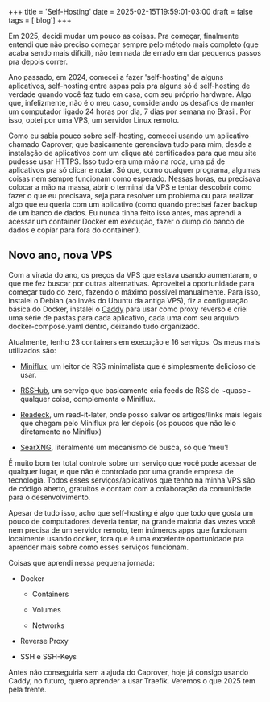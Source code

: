 +++
title = 'Self-Hosting'
date = 2025-02-15T19:59:01-03:00
draft = false
tags = ['blog']
+++

Em 2025, decidi mudar um pouco as coisas. Pra começar, finalmente entendi que não preciso começar sempre pelo método mais completo (que acaba sendo mais difícil), não tem nada de errado em dar pequenos passos pra depois correr.

Ano passado, em 2024, comecei a fazer 'self-hosting' de alguns aplicativos, self-hosting entre aspas pois pra alguns só é self-hosting de verdade quando você faz tudo em casa, com seu próprio hardware. Algo que, infelizmente, não é o meu caso, considerando os desafios de manter um computador ligado 24 horas por dia, 7 dias por semana no Brasil. Por isso, optei por uma VPS, um servidor Linux remoto.

Como eu sabia pouco sobre self-hosting, comecei usando um aplicativo chamado Caprover, que basicamente gerenciava tudo para mim, desde a instalação de aplicativos com um clique até certificados para que meu site pudesse usar HTTPS. Isso tudo era uma mão na roda, uma pá de aplicativos pra só clicar e rodar. Só que, como qualquer programa, algumas coisas nem sempre funcionam como esperado. Nessas horas, eu precisava colocar a mão na massa, abrir o terminal da VPS e tentar descobrir como fazer o que eu precisava, seja para resolver um problema ou para realizar algo que eu queria com um aplicativo (como quando precisei fazer backup de um banco de dados. Eu nunca tinha feito isso antes, mas aprendi a acessar um container Docker em execução, fazer o dump do banco de dados e copiar para fora do container!).

## Novo ano, nova VPS

Com a virada do ano, os preços da VPS que estava usando aumentaram, o que me fez buscar por outras alternativas. Aproveitei a oportunidade para começar tudo do zero, fazendo o máximo possível manualmente. Para isso, instalei o Debian (ao invés do Ubuntu da antiga VPS), fiz a configuração básica do Docker, instalei o [Caddy](https://caddyserver.com/) para usar como proxy reverso e criei uma série de pastas para cada aplicativo, cada uma com seu arquivo docker-compose.yaml dentro, deixando tudo organizado.

Atualmente, tenho 23 containers em execução e 16 serviços. Os meus mais utilizados são:

- [Miniflux](<https://miniflux.app/>), um leitor de RSS minimalista que é simplesmente delicioso de usar.

- [RSSHub](<https://docs.rsshub.app/>), um serviço que basicamente cria feeds de RSS de ~quase~ qualquer coisa, complementa o Miniflux.

- [Readeck](<https://readeck.org/en/>), um read-it-later, onde posso salvar os artigos/links mais legais que chegam pelo Miniflux pra ler depois (os poucos que não leio diretamente no Miniflux)

- [SearXNG](<https://docs.searxng.org/>), literalmente um mecanismo de busca, só que ‘meu’!

É muito bom ter total controle sobre um serviço que você pode acessar de qualquer lugar, e que não é controlado por uma grande empresa de tecnologia. Todos esses serviços/aplicativos que tenho na minha VPS são de código aberto, gratuitos e contam com a colaboração da comunidade para o desenvolvimento.

Apesar de tudo isso, acho que self-hosting é algo que todo que gosta um pouco de computadores deveria tentar, na grande maioria das vezes você nem precisa de um servidor remoto, tem inúmeros apps que funcionam localmente usando docker, fora que é uma excelente oportunidade pra aprender mais sobre como esses serviços funcionam.

Coisas que aprendi nessa pequena jornada:

- Docker

    - Containers

    - Volumes

    - Networks

- Reverse Proxy

- SSH e SSH-Keys

Antes não conseguiria sem a ajuda do Caprover, hoje já consigo usando Caddy, no futuro, quero aprender a usar Traefik. Veremos o que 2025 tem pela frente.
